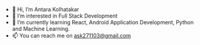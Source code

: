 - 👋 Hi, I’m Antara Kolhatakar
- 👀 I’m interested in Full Stack Development
- 🌱 I’m currently learning React, Android Application Development, Python and Machine Learning.
- 📫 You can reach me on ask271103@gmail.com

<!---
chickenwing27/chickenwing27 is a ✨ special ✨ repository because its `README.md` (this file) appears on your GitHub profile.
You can click the Preview link to take a look at your changes.
--->
